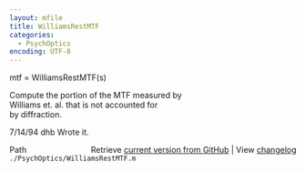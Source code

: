 ```yaml
---
layout: mfile
title: WilliamsRestMTF
categories:
  - PsychOptics
encoding: UTF-8
---
```


mtf = WilliamsRestMTF(s)  

Compute the portion of the MTF measured by  
Williams et. al. that is not accounted for  
by diffraction.  

7/14/94     dhb     Wrote it.  


<div class="code_header" style="text-align:right;">
  <span style="float:left;">Path&nbsp;&nbsp;</span> <span class="counter">Retrieve <a href=
  "https://raw.github.com/Psychtoolbox-3/Psychtoolbox-3/beta/./PsychOptics/WilliamsRestMTF.m">current version from GitHub</a> | View <a href=
  "https://github.com/Psychtoolbox-3/Psychtoolbox-3/commits/beta/./PsychOptics/WilliamsRestMTF.m">changelog</a></span>
</div>
<div class="code">
  <code>./PsychOptics/WilliamsRestMTF.m</code>
</div>
